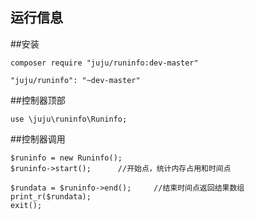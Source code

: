 ## 运行信息

##安装

```
composer require "juju/runinfo:dev-master"

"juju/runinfo": "~dev-master"
```

##控制器顶部
```
use \juju\runinfo\Runinfo;
```

##控制器调用
```
$runinfo = new Runinfo();
$runinfo->start();		//开始点，统计内存占用和时间点

$rundata = $runinfo->end();		//结束时间点返回结果数组
print_r($rundata);
exit();
```

